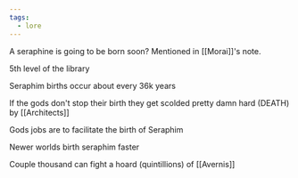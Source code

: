 ```yaml
---
tags:
  - lore
---
```

A seraphine is going to be born soon?
Mentioned in [[Morai]]'s note.

5th level of the library 

Seraphim births occur about every 36k years

If the gods don't stop their birth they get scolded pretty damn hard (DEATH) by [[Architects]]

Gods jobs are to facilitate the birth of Seraphim

Newer worlds birth seraphim faster

Couple thousand can fight a hoard (quintillions) of [[Avernis]]